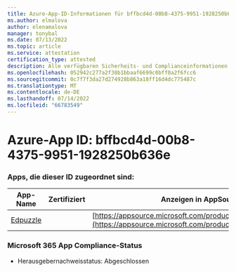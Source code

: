 ```yaml
---
title: Azure-App-ID-Informationen für bffbcd4d-00b8-4375-9951-1928250b636e
ms.author: elmalova
author: elenamalova
manager: tonybal
ms.date: 07/13/2022
ms.topic: article
ms.service: attestation
certification_type: attested
description: Alle verfügbaren Sicherheits- und Complianceinformationen für bffbcd4d-00b8-4375-9951-1928250b636e.
ms.openlocfilehash: 052942c277a2f38b1bbaaf6699c0bff0a2f6fcc6
ms.sourcegitcommit: 0c7f7f3da27d274928b863a18ff16d4dc775487c
ms.translationtype: MT
ms.contentlocale: de-DE
ms.lasthandoff: 07/14/2022
ms.locfileid: "66783549"
---
```

# <a name="azure-app-id-bffbcd4d-00b8-4375-9951-1928250b636e"></a>Azure-App ID: bffbcd4d-00b8-4375-9951-1928250b636e


### <a name="apps-associated-with-this-id"></a>Apps, die dieser ID zugeordnet sind:
| **App-Name** | **Zertifiziert** | **Anzeigen in AppSource** |
|--------------|---------------|-----------------------|
| [Edpuzzle](../forward/WA200003736.md) |  | [https://appsource.microsoft.com/product/office/WA200003736](https://appsource.microsoft.com/product/office/WA200003736) |

### <a name="microsoft-365-app-compliance-status"></a>Microsoft 365 App Compliance-Status
- Herausgebernachweisstatus: Abgeschlossen
